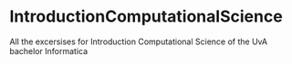 # IntroductionComputationalScience

All the excersises for Introduction Computational Science of the UvA bachelor Informatica
